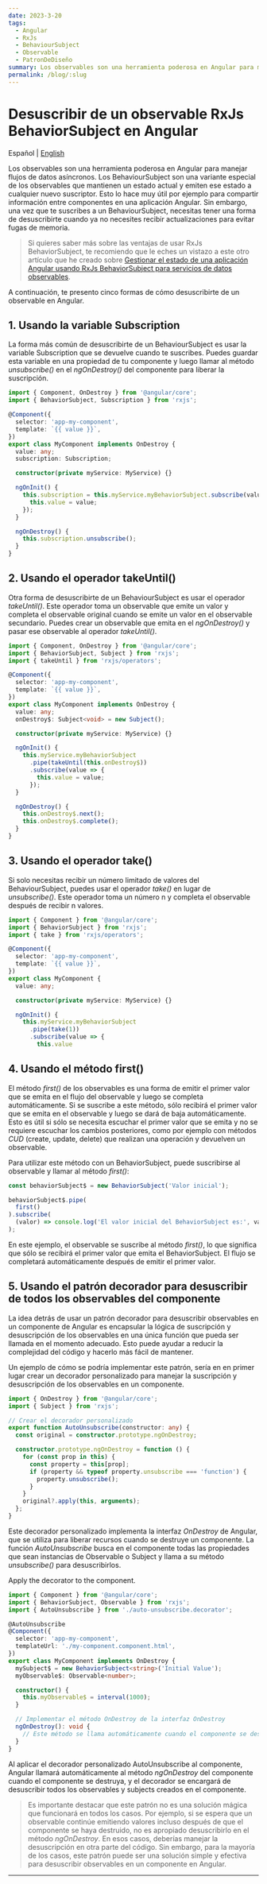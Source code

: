 ```yaml
---
date: 2023-3-20
tags:
  - Angular
  - RxJs
  - BehaviourSubject
  - Observable
  - PatronDeDiseño
summary: Los observables son una herramienta poderosa en Angular para manejar flujos de datos asíncronos. Los BehaviourSubject son una variante especial de los observables ...
permalink: /blog/:slug
---
```


# Desuscribir de un observable RxJs BehaviorSubject en Angular

<social-share class="social-share--header" />

Español | [English](/en/blog/unsubscribing-behaviorsubject-observable-angular/)

Los observables son una herramienta poderosa en Angular para manejar flujos de datos asíncronos. Los BehaviourSubject son una variante especial de los observables que mantienen un estado actual y emiten ese estado a cualquier nuevo suscriptor. Esto lo hace muy útil por ejemplo para compartir información entre componentes en una aplicación Angular. Sin embargo, una vez que te suscribes a un BehaviourSubject, necesitas tener una forma de desuscribirte cuando ya no necesites recibir actualizaciones para evitar fugas de memoria.

> Si quieres saber más sobre las ventajas de usar RxJs BehaviorSubject, te recomiendo que le eches un vistazo a este otro artículo que he creado sobre [Gestionar el estado de una aplicación Angular usando RxJs BehaviorSubject para servicios de datos observables](/blog/gestionar-estado-angular-rxjs-behaviorsubject-servicios-datos-observables/).

A continuación, te presento cinco formas de cómo desuscribirte de un observable en Angular.

## 1. Usando la variable Subscription
La forma más común de desuscribirte de un BehaviourSubject es usar la variable Subscription que se devuelve cuando te suscribes. Puedes guardar esta variable en una propiedad de tu componente y luego llamar al método _unsubscribe()_ en el _ngOnDestroy()_ del componente para liberar la suscripción.

``` ts
import { Component, OnDestroy } from '@angular/core';
import { BehaviorSubject, Subscription } from 'rxjs';

@Component({
  selector: 'app-my-component',
  template: `{{ value }}`,
})
export class MyComponent implements OnDestroy {
  value: any;
  subscription: Subscription;

  constructor(private myService: MyService) {}

  ngOnInit() {
    this.subscription = this.myService.myBehaviorSubject.subscribe(value => {
      this.value = value;
    });
  }

  ngOnDestroy() {
    this.subscription.unsubscribe();
  }
}
```

## 2. Usando el operador takeUntil()
Otra forma de desuscribirte de un BehaviourSubject es usar el operador _takeUntil()_. Este operador toma un observable que emite un valor y completa el observable original cuando se emite un valor en el observable secundario. Puedes crear un observable que emita en el _ngOnDestroy()_ y pasar ese observable al operador _takeUntil()_.

``` ts
import { Component, OnDestroy } from '@angular/core';
import { BehaviorSubject, Subject } from 'rxjs';
import { takeUntil } from 'rxjs/operators';

@Component({
  selector: 'app-my-component',
  template: `{{ value }}`,
})
export class MyComponent implements OnDestroy {
  value: any;
  onDestroy$: Subject<void> = new Subject();

  constructor(private myService: MyService) {}

  ngOnInit() {
    this.myService.myBehaviorSubject
      .pipe(takeUntil(this.onDestroy$))
      .subscribe(value => {
        this.value = value;
      });
  }

  ngOnDestroy() {
    this.onDestroy$.next();
    this.onDestroy$.complete();
  }
}
```

## 3. Usando el operador take()
Si solo necesitas recibir un número limitado de valores del BehaviourSubject, puedes usar el operador _take()_ en lugar de _unsubscribe()_. Este operador toma un número n y completa el observable después de recibir n valores.

``` ts
import { Component } from '@angular/core';
import { BehaviorSubject } from 'rxjs';
import { take } from 'rxjs/operators';

@Component({
  selector: 'app-my-component',
  template: `{{ value }}`,
})
export class MyComponent {
  value: any;

  constructor(private myService: MyService) {}

  ngOnInit() {
    this.myService.myBehaviorSubject
      .pipe(take(1))
      .subscribe(value => {
        this.value
```

## 4. Usando el método first()
El método _first()_ de los observables es una forma de emitir el primer valor que se emita en el flujo del observable y luego se completa automáticamente. Si se suscribe a este método, sólo recibirá el primer valor que se emita en el observable y luego se dará de baja automáticamente. Esto es útil si sólo se necesita escuchar el primer valor que se emita y no se requiere escuchar los cambios posteriores, como por ejemplo con métodos _CUD_ (create, update, delete) que realizan una operación y devuelven un observable.

Para utilizar este método con un BehaviorSubject, puede suscribirse al observable y llamar al método _first()_:

``` ts
const behaviorSubject$ = new BehaviorSubject('Valor inicial');

behaviorSubject$.pipe(
  first()
).subscribe(
  (valor) => console.log('El valor inicial del BehaviorSubject es:', valor)
);
```

En este ejemplo, el observable se suscribe al método _first()_, lo que significa que sólo se recibirá el primer valor que emita el BehaviorSubject. El flujo se completará automáticamente después de emitir el primer valor.

## 5. Usando el patrón decorador para desuscribir de todos los observables del componente

La idea detrás de usar un patrón decorador para desuscribir observables en un componente de Angular es encapsular la lógica de suscripción y desuscripción de los observables en una única función que pueda ser llamada en el momento adecuado. Esto puede ayudar a reducir la complejidad del código y hacerlo más fácil de mantener.

Un ejemplo de cómo se podría implementar este patrón, sería en en primer lugar crear un decorador personalizado para manejar la suscripción y desuscripción de los observables en un componente.

``` ts
import { OnDestroy } from '@angular/core';
import { Subject } from 'rxjs';

// Crear el decorador personalizado
export function AutoUnsubscribe(constructor: any) {
  const original = constructor.prototype.ngOnDestroy;

  constructor.prototype.ngOnDestroy = function () {
    for (const prop in this) {
      const property = this[prop];
      if (property && typeof property.unsubscribe === 'function') {
        property.unsubscribe();
      }
    }
    original?.apply(this, arguments);
  };
}
```

Este decorador personalizado implementa la interfaz _OnDestroy_ de Angular, que se utiliza para liberar recursos cuando se destruye un componente. La función _AutoUnsubscribe_ busca en el componente todas las propiedades que sean instancias de Observable o Subject y llama a su método _unsubscribe()_ para desuscribirlos.

Apply the decorator to the component.

``` ts
import { Component } from '@angular/core';
import { BehaviorSubject, Observable } from 'rxjs';
import { AutoUnsubscribe } from './auto-unsubscribe.decorator';

@AutoUnsubscribe
@Component({
  selector: 'app-my-component',
  templateUrl: './my-component.component.html',
})
export class MyComponent implements OnDestroy {
  mySubject$ = new BehaviorSubject<string>('Initial Value');
  myObservable$: Observable<number>;

  constructor() {
    this.myObservable$ = interval(1000);
  }

  // Implementar el método OnDestroy de la interfaz OnDestroy
  ngOnDestroy(): void {
    // Este método se llama automáticamente cuando el componente se destruye.
  }
}
```

Al aplicar el decorador personalizado AutoUnsubscribe al componente, Angular llamará automáticamente al método _ngOnDestroy_ del componente cuando el componente se destruya, y el decorador se encargará de desuscribir todos los observables y subjects creados en el componente.

> Es importante destacar que este patrón no es una solución mágica que funcionará en todos los casos. Por ejemplo, si se espera que un observable continúe emitiendo valores incluso después de que el componente se haya destruido, no es apropiado desuscribirlo en el método _ngOnDestroy_. En esos casos, deberías manejar la desuscripción en otra parte del código. Sin embargo, para la mayoría de los casos, este patrón puede ser una solución simple y efectiva para desuscribir observables en un componente en Angular.

---
<social-share class="social-share--footer" />
